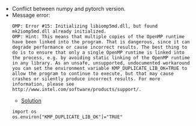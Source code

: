- Conflict between numpy and pytorch version.
- Message error:
    ```
    OMP: Error #15: Initializing libiomp5md.dll, but found mk2iomp5md.dll already initialized.
    OMP: Hint: This means that multiple copies of the OpenMP runtime have been linked into the program. That is dangerous, since it can degrade performance or cause incorrect results. The best thing to do is to ensure that only a single OpenMP runtime is linked into the process, e.g. by avoiding static linking of the OpenMP runtime in any library. As an unsafe, unsupported, undocumented workaround you can set the environment variable KMP_DUPLICATE_LIB_OK=TRUE to allow the program to continue to execute, but that may cause crashes or silently produce incorrect results. For more information, please see http://www.intel.com/software/products/support/.
    ```
    - [Solution](https://stackoverflow.com/questions/20554074/sklearn-omp-error-15-when-fitting-models)
    ```
    import os
    os.environ["KMP_DUPLICATE_LIB_OK"]="TRUE"
    ```